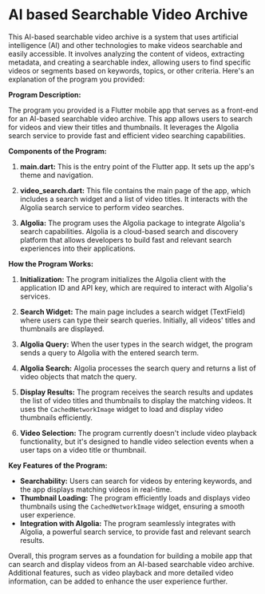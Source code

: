 # AI based Searchable Video Archive
This AI-based searchable video archive is a system that uses artificial intelligence (AI) and other technologies to make videos searchable and easily accessible. It involves analyzing the content of videos, extracting metadata, and creating a searchable index, allowing users to find specific videos or segments based on keywords, topics, or other criteria. Here's an explanation of the program you provided:

**Program Description:**

The program you provided is a Flutter mobile app that serves as a front-end for an AI-based searchable video archive. This app allows users to search for videos and view their titles and thumbnails. It leverages the Algolia search service to provide fast and efficient video searching capabilities.

**Components of the Program:**

1. **main.dart:** This is the entry point of the Flutter app. It sets up the app's theme and navigation.

2. **video_search.dart:** This file contains the main page of the app, which includes a search widget and a list of video titles. It interacts with the Algolia search service to perform video searches.

3. **Algolia:** The program uses the Algolia package to integrate Algolia's search capabilities. Algolia is a cloud-based search and discovery platform that allows developers to build fast and relevant search experiences into their applications.

**How the Program Works:**

1. **Initialization:** The program initializes the Algolia client with the application ID and API key, which are required to interact with Algolia's services.

2. **Search Widget:** The main page includes a search widget (TextField) where users can type their search queries. Initially, all videos' titles and thumbnails are displayed.

3. **Algolia Query:** When the user types in the search widget, the program sends a query to Algolia with the entered search term.

4. **Algolia Search:** Algolia processes the search query and returns a list of video objects that match the query.

5. **Display Results:** The program receives the search results and updates the list of video titles and thumbnails to display the matching videos. It uses the `CachedNetworkImage` widget to load and display video thumbnails efficiently.

6. **Video Selection:** The program currently doesn't include video playback functionality, but it's designed to handle video selection events when a user taps on a video title or thumbnail.

**Key Features of the Program:**

- **Searchability:** Users can search for videos by entering keywords, and the app displays matching videos in real-time.
- **Thumbnail Loading:** The program efficiently loads and displays video thumbnails using the `CachedNetworkImage` widget, ensuring a smooth user experience.
- **Integration with Algolia:** The program seamlessly integrates with Algolia, a powerful search service, to provide fast and relevant search results.

Overall, this program serves as a foundation for building a mobile app that can search and display videos from an AI-based searchable video archive. Additional features, such as video playback and more detailed video information, can be added to enhance the user experience further.
